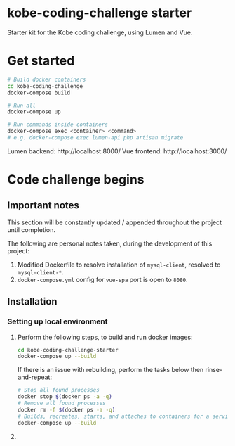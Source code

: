 # kobe-coding-challenge starter

Starter kit for the Kobe coding challenge, using Lumen and Vue.

# Get started

```bash
# Build docker containers
cd kobe-coding-challenge
docker-compose build

# Run all
docker-compose up

# Run commands inside containers
docker-compose exec <container> <command>
# e.g. docker-compose exec lumen-api php artisan migrate
```

Lumen backend: http://localhost:8000/
Vue frontend: http://localhost:3000/

# Code challenge begins

## Important notes
This section will be constantly updated / appended throughout the project until completion.

The following are personal notes taken, during the development of this project:
1. Modified Dockerfile to resolve installation of ``mysql-client``, resolved to ``mysql-client-*``.
1. ``docker-compose.yml`` config for ``vue-spa`` port is open to ``8080``.

## Installation

### Setting up local environment
1. Perform the following steps, to build and run docker images:
   ```bash
   cd kobe-coding-challenge-starter
   docker-compose up --build
   ```
   If there is an issue with rebuilding, perform the tasks below then rinse-and-repeat:
   ```bash
   # Stop all found processes
   docker stop $(docker ps -a -q)
   # Remove all found processes
   docker rm -f $(docker ps -a -q)
   # Builds, recreates, starts, and attaches to containers for a service (along with building the images, before starting the containers).
   docker-compose up --build
   ```
1. 